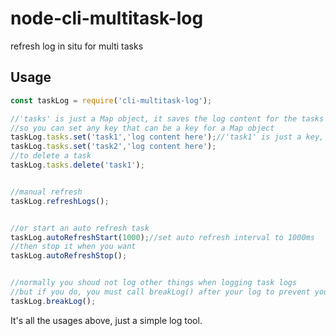 # node-cli-multitask-log
refresh log in situ for multi tasks

## Usage
```javascript
const taskLog = require('cli-multitask-log');

//'tasks' is just a Map object, it saves the log content for the tasks
//so you can set any key that can be a key for a Map object
taskLog.tasks.set('task1','log content here');//'task1' is just a key, it won't be displayed
taskLog.tasks.set('task2','log content here');
//to delete a task
taskLog.tasks.delete('task1');


//manual refresh
taskLog.refreshLogs();


//or start an auto refresh task
taskLog.autoRefreshStart(1000);//set auto refresh interval to 1000ms
//then stop it when you want
taskLog.autoRefreshStop();


//normally you shoud not log other things when logging task logs
//but if you do, you must call breakLog() after your log to prevent your log from being overwritten
taskLog.breakLog();
```

It's all the usages above, just a simple log tool.